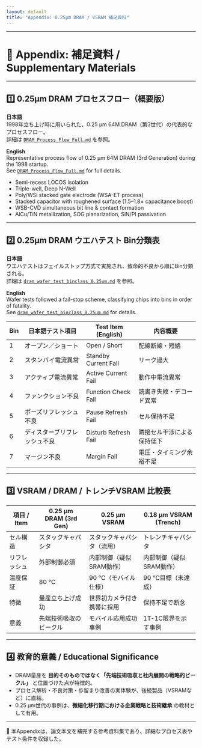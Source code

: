 ```yaml
---
layout: default
title: "Appendix: 0.25µm DRAM / VSRAM 補足資料"
---
```


---

# 📎 Appendix: 補足資料 / Supplementary Materials

---

## 1️⃣ 0.25µm DRAM プロセスフロー（概要版）

**日本語**  
1998年立ち上げ時に用いられた、0.25 µm 64M DRAM（第3世代）の代表的なプロセスフロー。  
詳細は [`DRAM_Process_Flow_Full.md`](../../in1998/DRAM_Process_Flow_Full.md) を参照。  

**English**  
Representative process flow of 0.25 µm 64M DRAM (3rd Generation) during the 1998 startup.  
See [`DRAM_Process_Flow_Full.md`](../../in1998/DRAM_Process_Flow_Full.md) for full details.  

- Semi-recess LOCOS isolation  
- Triple-well, Deep N-Well  
- Poly/WSi stacked gate electrode (WSA-ET process)  
- Stacked capacitor with roughened surface (1.5–1.8× capacitance boost)  
- WSB-CVD simultaneous bit line & contact formation  
- AlCu/TiN metallization, SOG planarization, SiN/PI passivation  

---

## 2️⃣ 0.25µm DRAM ウエハテスト Bin分類表

**日本語**  
ウエハテストはフェイルストップ方式で実施され、致命的不良から順にBin分類される。  
詳細は [`dram_wafer_test_binclass_0.25um.md`](../../in1998/dram_wafer_test_binclass_0.25um.md) を参照。  

**English**  
Wafer tests followed a fail-stop scheme, classifying chips into bins in order of fatality.  
See [`dram_wafer_test_binclass_0.25um.md`](../../in1998/dram_wafer_test_binclass_0.25um.md) for details.  

| Bin | 日本語テスト項目 | Test Item (English) | 内容概要 |
|-----|----------------|----------------------|-----------|
| 1   | オープン／ショート | Open / Short | 配線断線・短絡 |
| 2   | スタンバイ電流異常 | Standby Current Fail | リーク過大 |
| 3   | アクティブ電流異常 | Active Current Fail | 動作中電流異常 |
| 4   | ファンクション不良 | Function Check Fail | 読書き失敗・デコード異常 |
| 5   | ポーズリフレッシュ不良 | Pause Refresh Fail | セル保持不足 |
| 6   | ディスターブリフレッシュ不良 | Disturb Refresh Fail | 隣接セル干渉による保持低下 |
| 7   | マージン不良 | Margin Fail | 電圧・タイミング余裕不足 |

---

## 3️⃣ VSRAM / DRAM / トレンチVSRAM 比較表

| 項目 / Item | 0.25 µm DRAM (3rd Gen) | 0.25 µm VSRAM | 0.18 µm VSRAM (Trench) |
|-------------|------------------------|---------------|-------------------------|
| セル構造 | スタックキャパシタ | スタックキャパシタ（流用） | トレンチキャパシタ |
| リフレッシュ | 外部制御必須 | 内部制御（疑似SRAM動作） | 内部制御（疑似SRAM動作） |
| 温度保証 | 80 °C | 90 °C（モバイル仕様） | 90 °C目標（未達成） |
| 特徴 | 量産立ち上げ成功 | 世界初カメラ付き携帯に採用 | 保持不足で断念 |
| 意義 | 先端技術吸収のビークル | モバイル応用成功事例 | 1T-1C限界を示す事例 |

---

## 4️⃣ 教育的意義 / Educational Significance

- DRAM量産を **目的そのものではなく「先端技術吸収と社内展開の戦略的ビークル」** と位置づけた点が特徴的。  
- プロセス解析・不良対策・歩留まり改善の実体験が、後続製品（VSRAMなど）に直結。  
- 0.25 µm世代の事例は、**微細化移行期における企業戦略と技術継承** の教材として有用。  

---

📘 本Appendixは、論文本文を補完する参考資料集であり、詳細なプロセス表やテスト条件を収録した。  
